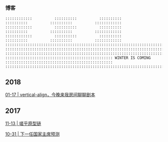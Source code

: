 ### 博客

```
::::::::::::          ::::::::::          ::::::::::          ::::::::::          ::::::::::          ::::::::::::
::::::::::::          ::::::::::          ::::::::::          ::::::::::          ::::::::::          ::::::::::::
::::::::::::          ::::::::::          ::::::::::          ::::::::::          ::::::::::          ::::::::::::
::::::::::::::::::::::::::::::::::::::::::::::::::::::::::::::::::::::::::::::::::::::::::::::::::::::::::::::::::
::::::::::::::::::::::::::::::::::::::::::::::::::::::::::::::::::::::::::::::::::::::::::::::::::::::::::::::::::
::::::::::::::::::::::::::::::::::::::::::::::::::::::::::::::::::::::::::::::::::::::::::::::::::::::::::::::::::
:::::::::::::::::::::::::::::::::::::::::::::::: WINTER IS COMING ::::::::::::::::::::::::::::::::::::::::::::::::
::::::::::::::::::::::::::::::::::::::::::::::::::::::::::::::::::::::::::::::::::::::::::::::::::::::::::::::::::
```

## 2018

[01-17 | vertical-align，今晚来我房间聊聊剧本](https://github.com/veedrin/blog/issues/3)

## 2017

[11-13 | 嗟乎原型链](https://github.com/veedrin/blog/issues/2)

[10-31 | 下一任国家主席预测](https://github.com/veedrin/blog/issues/1)
